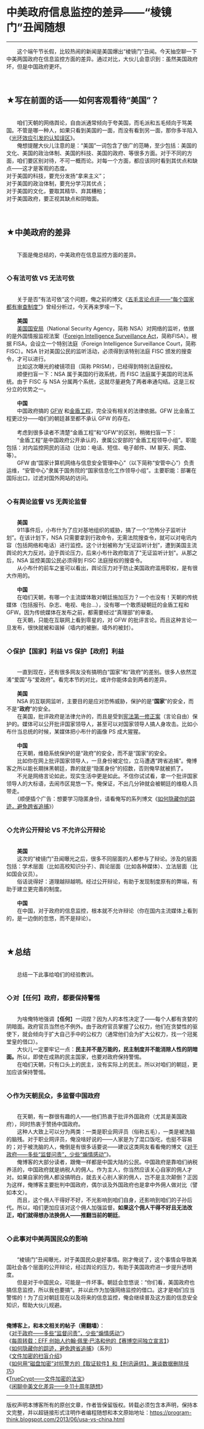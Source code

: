 # 中美政府信息监控的差异——“棱镜门”丑闻随想 

-----

<div class="post-body entry-content">
　　这个端午节长假，比较热闹的新闻是美国爆出“棱镜门”丑闻。今天抽空聊一下中美两国政府在信息监控方面的差异。通过对比，大伙儿会意识到：虽然美国政府坏，但是中国政府更坏。<br/>
<a name="more"></a><br/>
<br/>
<h2>★写在前面的话——如何客观看待“美国”？</h2><br/>
　　咱们天朝的网络舆论，自由派通常倾向于夸美国，而毛派和五毛倾向于骂美国。不管是哪一种人，如果只看到美国的一面，而没有看到另一面，那你多半陷入《<a href="../../2009/05/halo-effect.md">光环效应引发的认知误区</a>》。<br/>
　　俺想提醒大伙儿注意的是：“美国”一词包含了很广的范畴，至少包括：美国的文化、美国的政治体制、美国的科技、美国的政府、等很多方面。对于不同的方面，咱们要区别对待，不可一概而论。对每一个方面，都应该同时看到其优点和缺点——这才是客观的态度。<br/>
对于美国的科技，要充分发扬“拿来主义”；<br/>
对于美国的政治体制，要充分学习其优点；<br/>
对于美国的文化，要取其精华、弃其糟粕；<br/>
对于美国政府，要正视其缺点和阴暗面。<br/>
<br/>
<br/>
<h2>★中美政府的差异</h2><br/>
　　下面是俺总结的，中美政府在信息监控方面的差异。<br/>
<br/>
<h3>◇有法可依 VS&nbsp;无法可依</h3><br/>
　　关于是否“有法可依”这个问题，俺之前的博文《<a href="../../2012/12/censorship-in-china.md">五毛言论点评——“每个国家都有审查制度”</a>》曾经分析过，今天再来罗嗦一下。<br/>
<br/>
　　<b>美国</b><br/>
　　<a href="https://zh.wikipedia.org/wiki/%E7%BE%8E%E5%9B%BD%E5%9B%BD%E5%AE%B6%E5%AE%89%E5%85%A8%E5%B1%80" rel="nofollow" target="_blank">美国国安局</a>（National Security Agency，简称 NSA）对网络的监听，依据的是外国情报监视法案（<a href="https://en.wikipedia.org/wiki/Foreign_Intelligence_Surveillance_Act_of_1978_Amendments_Act_of_2008" rel="nofollow" target="_blank">Foreign Intelligence Surveillance Act</a>，简称FISA）。根据 FISA，会设立一个特别法庭（Foreign Intelligence Surveillance Court，简称 FISC）。NSA 针对美国公民的监听活动，必须得到该特别法庭 FISC 颁发的搜查令，才可以进行。<br/>
　　比如这次曝光的棱镜项目（简称 PRISM），已经得到特别法庭授权。<br/>
　　顺便扫盲一下：NSA 属于美国的行政系统，而 FISC 法庭属于美国的司法系统。由于 FISC 与 NSA 分属两个系统，这就尽量避免了两者串通勾结。这是三权分立的优势之一。<br/>
<br/>
　　<b>中国</b><br/>
　　中国政府搞的 <a href="https://zh.wikipedia.org/wiki/%E9%98%B2%E7%81%AB%E9%95%BF%E5%9F%8E" rel="nofollow" target="_blank">GFW</a> 和<a href="https://zh.wikipedia.org/wiki/%E9%87%91%E7%9B%BE%E5%B7%A5%E7%A8%8B" rel="nofollow" target="_blank">金盾工程</a>，完全没有相关的法律依据。GFW 比金盾工程更过分——咱们的朝廷甚至都不承认 GFW 的存在。<br/>
<br/>
　　考虑到很多读者不清楚“金盾工程”和“GFW”的区别，稍微扫盲一下：<br/>
　　“金盾工程”是中国政府公开承认的，隶属公安部的“金盾工程领导小组”。职能包括：对内监控网民的活动（比如：电话、短信、电子邮件、IM 聊天、网盘、等）。<br/>
　　GFW 由“国家计算机网络与信息安全管理中心”（以下简称“安管中心”）负责运维，“安管中心”隶属于国务院的“国家信息化工作领导小组”。主要职能：部署在国际出口，过滤对国外网站的访问。<br/>
<br/>
<h3>◇有舆论监督 VS 无舆论监督</h3><br/>
　　<b>美国</b><br/>
　　911事件后，小布什为了应对基地组织的威胁，搞了一个“恐怖分子监听计划”。在该计划下，NSA 只需要拿到行政命令，无需法院搜查令，就可以对电讯内容（包括网络和电话）进行监控。这个计划被称为“无证监听计划”，遭到美国主流舆论的大力反对。迫于舆论压力，后来小布什政府取消了"无证监听计划"。从那之后，NSA 监控美国公民必须得到 FISC 法庭授权的搜查令。<br/>
　　从小布什的前车之鉴可以看出，舆论压力对于防止美国政府滥用职权，是有很大作用的。<br/>
<br/>
　　<b>中国</b><br/>
　　在咱们天朝，有哪一个主流媒体敢对朝廷施加压力？一个也没有！天朝的传统媒体（包括报刊、杂志、电视、电台...），没有哪一个敢质疑朝廷的金盾工程和 GFW。因为传统媒体在发布之前，都需要经过“真理部”的审查。<br/>
　　在天朝，只能在互联网上看到零星的，对 GFW 的批评言论。而且这种言论一旦发布，很快就被和谐掉（墙内的被删，墙外的被封）。<br/>
<br/>
<h3>◇保护【国家】利益 VS 保护【政府】利益</h3><br/>
　　一直到现在，还有很多网友没有搞明白“国家”和“政府”的差别。很多人依然混淆“爱国”与“爱政府”。看完本节的对比，或许你能体会到两者的差异。<br/>
<br/>
　　<b>美国</b><br/>
　　NSA 的互联网监听，主要目的是应对恐怖威胁，保护的是“<b>国家</b>”的安全，而不是“<b>政府</b>”的安全。<br/>
　　在美国，批评政府是法律允许的，而且是受到<a href="https://zh.wikipedia.org/wiki/%E7%BE%8E%E5%9B%BD%E5%AE%AA%E6%B3%95%E7%AC%AC%E4%B8%80%E4%BF%AE%E6%AD%A3%E6%A1%88" rel="nofollow" target="_blank">宪法第一修正案</a>（言论自由）保护的。媒体可以公开批评国家领导人，甚至可以对国家领导人搞人身攻击。比如小布什当总统的时候，某媒体把小布什的画像 PS 成大猩猩。<br/>
<br/>
　　<b>中国</b><br/>
　　在天朝，维稳系统保护的是“政府”的安全，而不是“国家”的安全。<br/>
　　比如你在网上批评国家领导人，一旦身份被定位，立马遭遇“跨省追捕”。俺博客之所以能长期抹黑朝廷，靠的就是“隐匿身份”的招数，否则俺早就被抓了。<br/>
　　不光是网络言论如此，现实生活中更是如此。不信你试试看，拿一个批评国家领导人的大标语，去闹市区晃悠一下。俺保证，不出几分钟就会被朝廷的维稳人员带走。<br/>
　　（顺便插个广告：想要学习隐匿身份，请看俺写的系列博文《<a href="../../2010/04/howto-cover-your-tracks-0.md">如何隐藏你的踪迹，避免跨省追捕</a>》）<br/>
<br/>
<h3>◇允许公开辩论 VS 不允许公开辩论</h3><br/>
　　<b>美国</b><br/>
　　这次的“棱镜门”丑闻曝光之后，很多不同层面的人都参与了辩论。涉及的层面包括：学术层面（比如高校知识分子）、舆论层面（比如各种媒体）、立法层面（比如国会议员）。<br/>
　　俗话说得好：道理越辩越明。经过公开辩论，有助于发现制度原有的弊端，有助于建立更完善的制度。<br/>
<br/>
　　<b>中国</b><br/>
　　在中国，对于政府的信息监控，根本就不允许辩论（你在国内主流媒体上看到的，是一边倒的忽悠，而不是辩论）。<br/>
<br/>
<br/>
<h2>★总结</h2><br/>
　　总结一下此事给咱们的经验教训。<br/>
<br/>
<h3>◇对【任何】政府，都要保持警惕</h3><br/>
　　为啥俺特地强调【<b>任何</b>】一词捏？因为人的本性决定了——每个人都有贪婪的阴暗面。政府官员当然也不例外。由于政府官员掌握了公权力，他们在贪婪性的驱使下，就会倾向于扩大自己手中的公权力（通常他们会为扩大公权力，找一个冠冕堂皇的借口）。<br/>
　　大伙儿一定要牢记一点：<b>民主并不是万能的，民主制度并不能消除人性的阴暗面。</b>所以，即使在成熟的民主国家，也要对政府保持警惕。<br/>
　　在咱们天朝，只有口头上的民主，没有实际上的民主。所以对咱们的朝廷，更加应该保持警惕。<br/>
<br/>
<h3>◇作为天朝民众，多监督中国政府</h3><br/>
　　在天朝，有一群很有趣的人——他们热衷于批评外国政府（尤其是美国政府），同时热衷于赞扬中国政府。<br/>
　　这种人大致上可以分为两类：一类是职业网评员（俗称五毛），一类是被洗脑的脑残。对于职业网评员，俺没啥好说的——人家是为了混口饭吃，也挺不容易的；对于被洗脑的人，俺倒是有很多话要说——建议这类网友看看俺的博文《<a href="../../2013/04/more-supervision-less-thankfulness.md">对于政府——多些“监督问责”，少些“煽情感动”</a>》。<br/>
　　俺博客的大部分读者，跟俺一样都是中国大陆的公民。中国政府是靠咱们纳税养活的，中国政府就是纳税人的佣人。作为主人，你当然应该关心自家的佣人才对。如果自家的佣人都没搞明白，就去关心别人家的佣人，岂不是主次颠倒？正因为这样，俺博客主要批判中国政府，偶尔谈及外国政府也是拿中外佣人做对比（譬如本文）。<br/>
　　而且，这个佣人干得好不好，不光影响到咱们自身，还影响到咱们的子孙后代。所以，咱们更加应该对这个佣人加强监督。<b>如果这个佣人干得不好且无法改正，咱们就得想办法换佣人——推翻当前的朝廷</b>。<br/>
<br/>
<h3>◇此事对中美两国民众的影响</h3><br/>
　　“棱镜门”丑闻曝光，对于美国民众是好事情。刚才俺说了，这个事情会导致美国社会各个层面的公开辩论，经过舆论的压力，有助于美国政府进一步提升透明度。<br/>
　　但是对于中国民众，可能是一件坏事。朝廷会忽悠说：“你们看，美国政府也搞信息监控，所以我也要搞”。并以此作为加强网络监控的借口。这才是咱们应当警惕的！为了应对朝廷现在以及将来的信息监控，俺会继续普及这方面的信息安全知识，帮助大伙儿规避。<br/>
<br/>
<br/>
<b>俺博客上，和本文相关的帖子（需翻墙）</b>：<br/>
《<a href="../../2013/04/more-supervision-less-thankfulness.md">对于政府——多些“监督问责”，少些“煽情感动”</a>》<br/>
《<a href="../../2018/02/weekly-share-118.md">每周转载：EFF 创始人约翰·佩里·巴洛和他的【赛博空间独立宣言】</a>》<br/>
《<a href="../../2010/04/howto-cover-your-tracks-0.md">如何隐藏你的踪迹，避免跨省追捕</a>》（系列）<br/>
《<a href="../../2011/05/file-encryption-overview.md">文件加密的扫盲介绍</a>》<br/>
《<a href="../../2019/02/Use-Disk-Encryption-Anti-Computer-Forensics.md">如何用“磁盘加密”对抗警方的【取证软件】和【刑讯逼供】，兼谈数据删除技巧</a>》<br/>
《<a href="../../2011/05/recommend-truecrypt.md">TrueCrypt——文件加密的法宝</a>》<br/>
《<a href="../../2011/09/usa-vs-china.md">闲聊中美文化差异——9·11十周年随想</a>》
</div>


------------------------------------------------

版权声明本博客所有的原创文章，作者皆保留版权。转载必须包含本声明，保持本文完整，并以超链接形式注明作者编程随想和本文原始地址：https://program-think.blogspot.com/2013/06/usa-vs-china.html
